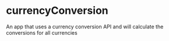 # currencyConversion
An app that uses a currency conversion API and will calculate the conversions for all currencies
